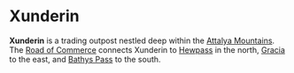 # Xunderin

**Xunderin** is a trading outpost nestled deep within the [Attalya Mountains](../../../ch-4-esterfell-gazetteer/esterfell/lenya/attalya-mountains/). The [Road of Commerce](road-of-commerce.md) connects Xunderin to [Hewpass](hewpass.md) in the north, [Gracia](gracia.md) to the east, and [Bathys Pass](bathys-pass.md) to the south.
